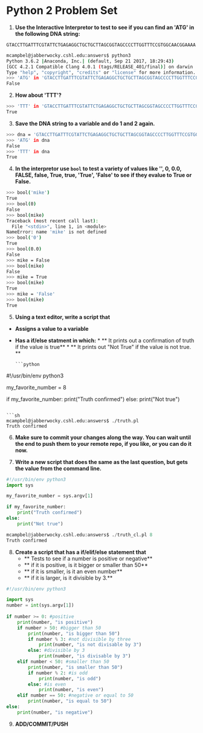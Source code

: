 Python 2 Problem Set
===================

1. **Use the Interactive Interpretor to test to see if you can find an 'ATG' in the following DNA string:**

```
GTACCTTGATTTCGTATTCTGAGAGGCTGCTGCTTAGCGGTAGCCCCTTGGTTTCCGTGGCAACGGAAAA
```

```sh
mcampbel@jabberwocky.cshl.edu:answers$ python3
Python 3.6.2 |Anaconda, Inc.| (default, Sep 21 2017, 18:29:43) 
[GCC 4.2.1 Compatible Clang 4.0.1 (tags/RELEASE_401/final)] on darwin
Type "help", "copyright", "credits" or "license" for more information.
>>> 'ATG' in 'GTACCTTGATTTCGTATTCTGAGAGGCTGCTGCTTAGCGGTAGCCCCTTGGTTTCCGTGGCAACGGAAAA'
False 
```
	
2. **How about 'TTT'?**

```sh
>>> 'TTT' in 'GTACCTTGATTTCGTATTCTGAGAGGCTGCTGCTTAGCGGTAGCCCCTTGGTTTCCGTGGCAACGGAAAA'
True
```
3. **Save the DNA string to a variable and do 1 and 2 again.**

```sh
>>> dna = 'GTACCTTGATTTCGTATTCTGAGAGGCTGCTGCTTAGCGGTAGCCCCTTGGTTTCCGTGGCAACGGAAAA'
>>> 'ATG' in dna
False
>>> 'TTT' in dna
True

```

4. **In the interpretor use `bool` to test a variety of values like '', 0, 0.0, FALSE, false, True, true, 'True', 'False' to see if they evalue to True or False.**

```sh
>>> bool('mike')
True
>>> bool(0)
False
>>> bool(mike)
Traceback (most recent call last):
  File "<stdin>", line 1, in <module>
NameError: name 'mike' is not defined
>>> bool('0')
True
>>> bool(0.0)
False
>>> mike = False
>>> bool(mike)
False
>>> mike = True
>>> bool(mike)
True
>>> mike = 'False'
>>> bool(mike)
True

```

5. **Using a text editor, write a script that** 
 * **Assigns a value to a variable**
 * **Has a if/else statment in which:**
       * ** It prints out a confirmation of truth if the value is true**
       * ** It prints out "Not True" if the value is not true. **

       ```python
#!/usr/bin/env python3

my_favorite_number = 8

if my_favorite_number:
    print("Truth confirmed")
else:
    print("Not true")
```

```sh
mcampbel@jabberwocky.cshl.edu:answers$ ./truth.pl
Truth confirmed
```

6. **Make sure to commit your changes along the way. You can wait until the end to push them to your remote repo, if you like, or you can do it now.** 

7. **Write a new script that does the same as the last question, but gets the value from the command line.**

```python
#!/usr/bin/env python3
import sys

my_favorite_number = sys.argv[1]

if my_favorite_number:
    print("Truth confirmed")
else:
    print("Not true")
```

```python
mcampbel@jabberwocky.cshl.edu:answers$ ./truth_cl.pl 8
Truth confirmed
```
8. **Create a script that has a if/elif/else statement that**
   * ** Tests to see if a number is positive or negative**
   * ** if it is positive, is it bigger or smaller than 50**
   * ** if it is smaller, is it an even number**
   * ** if it is larger, is it divisible by 3.**  

```python
#!/usr/bin/env python3

import sys
number = int(sys.argv[1])
    
if number >= 0: #positive
    print(number, "is positive")
    if number > 50: #bigger than 50
        print(number, "is bigger than 50")
        if number % 3: #not divisible by three
            print(number, "is not divisable by 3")
        else: #divisible by 3
            print(number, "is divisable by 3")     
    elif number < 50: #smaller than 50
        print(number, "is smaller than 50")     
        if number % 2: #is odd
            print(number, "is odd")     
        else: #is even
            print(number, "is even")        
    elif number == 50: #negative or equal to 50
        print(number, "is equal to 50")                 
else:
    print(number, "is negative")
```

9. **ADD/COMMIT/PUSH**
